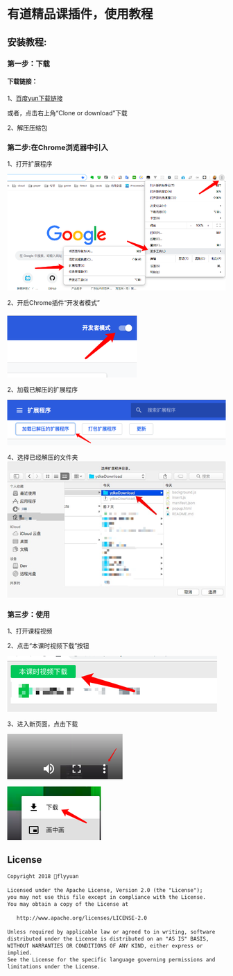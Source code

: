 # 有道精品课插件，使用教程 
## 安装教程:
### 第一步：下载
#### 下载链接：
1、[百度yun下载链接](https://pan.baidu.com/s/1ADof7JwQzIKVxIppIoybug "Markdown")

或者，点击右上角“Clone or download”下载

2、解压压缩包

### 第二步:在Chrome浏览器中引入
1、打开扩展程序

![。](https://github.com/flyyuan/ydkeDownload/blob/master/capture/WechatIMG15.png?raw=true "Markdown")


2、开启Chrome插件“开发者模式”

![。](https://github.com/flyyuan/ydkeDownload/blob/master/capture/WX20181209-195346.png?raw=true "Markdown")

2、加载已解压的扩展程序

![。](https://github.com/flyyuan/ydkeDownload/blob/master/capture/WX20181209-195509.png?raw=true "Markdown")

4、选择已经解压的文件夹
![。](https://github.com/flyyuan/ydkeDownload/blob/master/capture/1544356589489.jpg?raw=true "Markdown")

### 第三步：使用
1、打开课程视频

2、点击“本课时视频下载”按钮

![。](https://github.com/flyyuan/ydkeDownload/blob/master/capture/WX20181209-195728.png?raw=true "Markdown")

3、进入新页面，点击下载

![。](https://github.com/flyyuan/ydkeDownload/blob/master/capture/WX20181209-195813.png?raw=true "Markdown")

![。](https://github.com/flyyuan/ydkeDownload/blob/master/capture/WX20181209-195824.png?raw=true "Markdown")

## License

```
Copyright 2018 flyyuan

Licensed under the Apache License, Version 2.0 (the "License");
you may not use this file except in compliance with the License.
You may obtain a copy of the License at

   http://www.apache.org/licenses/LICENSE-2.0

Unless required by applicable law or agreed to in writing, software
distributed under the License is distributed on an "AS IS" BASIS,
WITHOUT WARRANTIES OR CONDITIONS OF ANY KIND, either express or implied.
See the License for the specific language governing permissions and
limitations under the License.
```